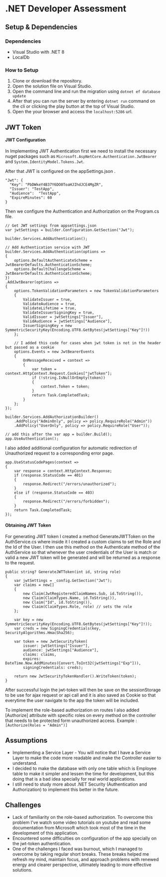 
# .NET Developer Assessment

## Setup & Dependencies

### Dependencies 
- Visual Studio with .NET 8
- LocalDb

### How to Setup
1. Clone or download the repository.
2. Open the solution file on Visual Studio.
3. Open the command line and run the migration using `dotnet ef database update`
4. After that you can run the server by entering `dotnet run` command on the cli or clicking the play button at the top of Visual Studio.
5. Open the your browser and access the `localhost:5286` url.

## JWT Token
#### JWT Configuration
In Implementing JWT Authentication first we need to install the necessary nuget packages such as `Microsoft.AspNetCore.Authentication.JwtBearer` and `System.IdentityModel.Tokens.Jwt`.

After that JWT is configured on the appSettings.json .
```
"Jwt": {
  "Key": "PbDWkeY4B37Y6DO0ToaHJIhdJCE4MgZR",
  "Issuer": "TestApp", 
  "Audience":  "TestApp",
  "ExpireMinutes": 60 
}
```
Then we configure the Authentication and Authorization on the Program.cs file. 
```
// Get JWT settings from appsettings.json
var jwtSettings = builder.Configuration.GetSection("Jwt");

builder.Services.AddAuthentication();

// Add Authentication service with JWT
builder.Services.AddAuthentication(options =>
{
    options.DefaultAuthenticateScheme = JwtBearerDefaults.AuthenticationScheme;
    options.DefaultChallengeScheme = JwtBearerDefaults.AuthenticationScheme;
})
.AddJwtBearer(options =>
{
    options.TokenValidationParameters = new TokenValidationParameters
    {
        ValidateIssuer = true,
        ValidateAudience = true,
        ValidateLifetime = true,
        ValidateIssuerSigningKey = true,
        ValidIssuer = jwtSettings["Issuer"],
        ValidAudience = jwtSettings["Audience"],
        IssuerSigningKey = new SymmetricSecurityKey(Encoding.UTF8.GetBytes(jwtSettings["Key"]!))
    };

	// I added this code for cases when jwt token is not in the header but passed as a cookie
    options.Events = new JwtBearerEvents
    {
        OnMessageReceived = context =>
        {
            var token = context.HttpContext.Request.Cookies["jwtToken"];
            if (!string.IsNullOrEmpty(token))
            {
                context.Token = token;
            }
            return Task.CompletedTask;
        }
    };
});

builder.Services.AddAuthorizationBuilder()
    .AddPolicy("AdminOnly", policy => policy.RequireRole("Admin"))
    .AddPolicy("UserOnly", policy => policy.RequireRole("User"));

// add this after the var app = builder.Build();
app.UseAuthentication();
```
I also added additional configuration for automatic redirection of Unauthorized request to a corresponding error page.
```
app.UseStatusCodePages(context =>
{
    var response = context.HttpContext.Response;
    if (response.StatusCode == 401)
    {
        response.Redirect("/errors/unauthorized");
    }
    else if (response.StatusCode == 403)
    {
        response.Redirect("/errors/forbidden");
    }
    return Task.CompletedTask;
});
```
#### Obtaining JWT Token
For generating JWT token I created a method GenerateJWTToken on the AuthService.cs where inside it I created a custom claims to set the Role and the Id of the User. I then use this method on the Authenticate method of the AuthService so that whenever the user credentials of the User is match or valid a new JWT token will be generated and will be returned as a response to the request.
```
public string? GenerateJWTToken(int id, string role)
{
    var jwtSettings = _config.GetSection("Jwt");
    var claims = new[]
    {
        new Claim(JwtRegisteredClaimNames.Sub, id.ToString()),
        new Claim(ClaimTypes.Name, id.ToString()),
        new Claim("Id", id.ToString()),
        new Claim(ClaimTypes.Role, role) // sets the role
    };

    var key = new SymmetricSecurityKey(Encoding.UTF8.GetBytes(jwtSettings["Key"]!));
    var creds = new SigningCredentials(key, SecurityAlgorithms.HmacSha256);

    var token = new JwtSecurityToken(
        issuer: jwtSettings["Issuer"],
        audience: jwtSettings["Audience"],
        claims: claims,
        expires: DateTime.Now.AddMinutes(Convert.ToInt32(jwtSettings["Exp"])),
        signingCredentials: creds);

    return new JwtSecurityTokenHandler().WriteToken(token);
}
```
After successful login the jwt-token will then be save on the sessionStorage to be use for ajax request or api call and it is also saved as Cookie so that everytime the user navigate to the app the token will be included. 

To implement the role-based authorization on routes I also added [Authorize] attribute with specific roles on every method on the controller that needs to be protected form unauthorized access.
Example :
`[Authorize(Roles = "Admin")]`

## Assumptions
- Implementing a Service Layer - You will notice that I have a Service Layer to make the code more readable and make the Controller easier to understand.
- I decided to make the database with only one table which is Employee table to make it simpler and lessen the time for development, but this doing that is a bad idea specially for real world applications.
- I still need to study more about .NET Security (Authentication and Authorization) to implement this better in the future.

## Challenges
- Lack of familiarity on the role-based authorization. To overcome this problem I've watch some video tutorials on youtube and read some documentation from Microsoft which took most of the time in the development of this application.
- Encountered some difficulties on configuration of the app specially on the jwt-token authentication.
- One of the challenges I faced was burnout, which I managed to overcome by taking regular short breaks. These breaks helped me refresh my mind, maintain focus, and approach problems with renewed energy and clearer perspective, ultimately leading to more effective solutions.

